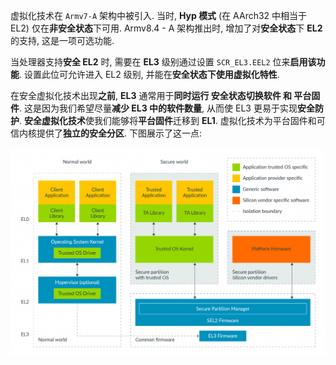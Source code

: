 
虚拟化技术在 `Armv7-A` 架构中被引入. 当时, **Hyp 模式** (在 AArch32 中相当于 EL2) 仅在**非安全状态**下可用. Armv8.4 - A 架构推出时, 增加了对**安全状态**下 **EL2** 的支持, 这是一项可选功能.

当处理器支持**安全 EL2** 时, 需要在 **EL3** 级别通过设置 `SCR_EL3.EEL2` 位来**启用该功能**. 设置此位可允许进入 EL2 级别, 并能在**安全状态下使用虚拟化特性**.

在安全虚拟化技术出现**之前**, **EL3** 通常用于**同时运行 安全状态切换软件 和 平台固件**. 这是因为我们希望尽量**减少 EL3 中的软件数量**, 从而使 EL3 更易于实现**安全防护**. **安全虚拟化技术**使我们能够将**平台固件**迁移到 **EL1**. 虚拟化技术为平台固件和可信内核提供了**独立的安全分区**. 下图展示了这一点:

<div align='center'>
<img src="./images/2025-02-22-16-24-03.png"/>
</div>
